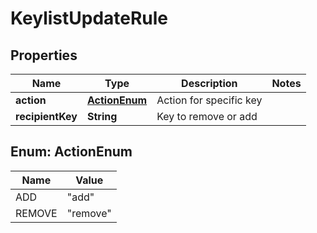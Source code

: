 

# KeylistUpdateRule


## Properties

Name | Type | Description | Notes
------------ | ------------- | ------------- | -------------
**action** | [**ActionEnum**](#ActionEnum) | Action for specific key | 
**recipientKey** | **String** | Key to remove or add | 



## Enum: ActionEnum

Name | Value
---- | -----
ADD | &quot;add&quot;
REMOVE | &quot;remove&quot;



